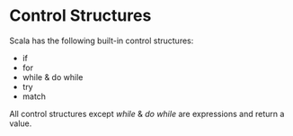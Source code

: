 # Control Structures

Scala has the following built-in control structures:

* if
* for
* while & do while
* try
* match

All control structures except *while* & *do while* are expressions and return a value.
